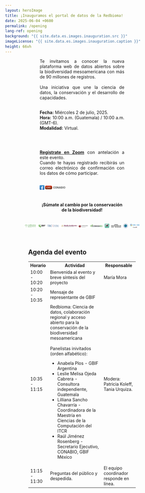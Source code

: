 ```yaml
---
layout: heroImage
title: ¡Inauguramos el portal de datos de la Redbioma!
date: 2025-06-04 +0600
permalink: /opening
lang-ref: opening
background: "{{ site.data.es.images.inauguration.src }}"
imageLicense: "{{ site.data.es.images.inauguration.caption }}"
height: 66vh
---
```


<div style="width:55%; margin:0 auto; text-align: justify;">
Te invitamos a conocer la nueva plataforma web de datos abiertos sobre la biodiversidad mesoamericana con más de 90 millones de registros.
<br>
<br>
Una iniciativa que une la ciencia de datos, la conservación y el desarrollo de capacidades.
<br>
<br>

<b>Fecha:</b> Miércoles 2 de julio, 2025.
<br>
<b>Hora:</b> 10:00 a.m. (Guatemala) / 10:00 a.m. (GMT-6).
<br>
<b>Modalidad:</b> Virtual.

<br>
<br>

<b><a href="https://vc-cudi.zoom.us/meeting/register/7R7KYc7yR5ua3k1pVMEJGQ">Regístrate en Zoom</a></b> con antelación a este evento. <br>
Cuando te hayas registrado recibirás un correo electrónico de confirmación con los datos de cómo participar.
<br>
<br>

<img src="/assets/images/icons/img_FBLive-Conabio.png" alt="Facebook Live" width="30%">

<br>
<br>

<h4 style="text-align: center"><b>¡Súmate al cambio por la conservación de la biodiversidad!</b></h4>

<br>
</div>

<div style="width:75%; margin:0 auto">
<img src="/assets/images/logos/logos_invitacion.png" alt="Logos">
</div>

<br>
<br>

<div style="width:70%; margin:0 auto;">
<h2>Agenda del evento</h2>

<table>
  <tr>
    <th style="width:15%">Horario</th>
    <th>Actividad</th>
    <th>Responsable</th>
  </tr>
  <tr>
    <td>10:00 - 10:20</td>
    <td>Bienvenida al evento y breve síntesis del proyecto</td>
    <td>María Mora</td>
  </tr>
  <tr>
    <td>10:20 - 10:35</td>
    <td>Mensaje de representante de GBIF</td>
    <td> </td>
  </tr>
  <tr>
    <td>10:35 - 11:15</td>
    <td>Redbioma: Ciencia de datos, colaboración regional y acceso abierto para la conservación de la biodiversidad mesoamericana
        <br>
        <br>
        Panelistas inivitados (orden alfabético):
        <ul>
            <li>Anabela Plos - GBIF Argentina</li>
            <li>Leslie Melisa Ojeda Cabrera - Consultora independiente, Guatemala</li>
            <li>Lilliana Sancho Chavarría - Coordinadora de la Maestría en Ciencias de la Computación del ITCR</li>
            <li>Raúl Jiménez Rosenberg - Secretario Ejecutivo, CONABIO, GBIF México</li>
        </ul>
        </td>
    <td>Modera: Patricia Koleff, Tania Urquiza.
    </td>
  </tr>
  <tr>
    <td>11:15 - 11:30</td>
    <td>Preguntas del público y despedida.</td>
    <td>El equipo coordinador responde en línea.</td>
  </tr>
</table>
</div>
